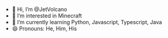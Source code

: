 - 👋 Hi, I’m @JetVolcano
- 👀 I’m interested in Minecraft
- 🌱 I’m currently learning Python, Javascript, Typescript, Java
- 😄 Pronouns: He, Him, His
